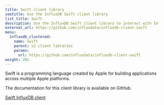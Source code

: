 ```yaml
---
title: Swift client library
seotitle: Use the InfluxDB Swift client library
list_title: Swift
description: Use the InfluxDB Swift client library to interact with InfluxDB.
external_url: https://github.com/influxdata/influxdb-client-swift
menu:
  influxdb_clustered:
    name: Swift
    parent: v2 client libraries
    params:
      url: https://github.com/influxdata/influxdb-client-swift
weight: 201
---
```


Swift is a programming language created by Apple for building applications across multiple Apple platforms.

The documentation for this client library is available on GitHub.  

<a href="https://github.com/influxdata/influxdb-client-swift" target="_blank" class="btn github">Swift InfluxDB client</a>